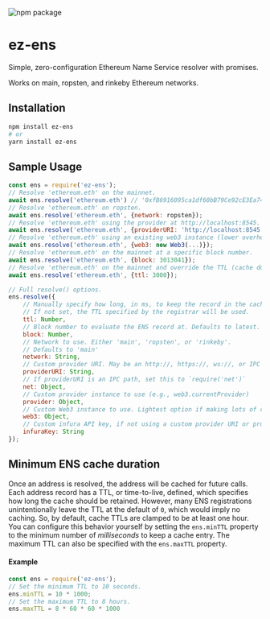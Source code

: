 ![npm package](https://badge.fury.io/js/ez-ens.svg)

# ez-ens
Simple, zero-configuration Ethereum Name Service resolver with promises.

Works on main, ropsten, and rinkeby Ethereum networks.

## Installation
```bash
npm install ez-ens
# or
yarn install ez-ens
```

## Sample Usage
```js
const ens = require('ez-ens');
// Resolve 'ethereum.eth' on the mainnet.
await ens.resolve('ethereum.eth') // '0xfB6916095ca1df60bB79Ce92cE3Ea74c37c5d359'
// Resolve 'ethereum.eth' on ropsten.
await ens.resolve('ethereum.eth', {network: ropsten});
// Resolve 'ethereum.eth' using the provider at http://localhost:8545.
await ens.resolve('ethereum.eth', {providerURI: 'http://localhost:8545'});
// Resolve 'ethereum.eth' using an existing web3 instance (lower overhead).
await ens.resolve('ethereum.eth', {web3: new Web3(...)});
// Resolve 'ethereum.eth' on the mainnet at a specific block number.
await ens.resolve('ethereum.eth', {block: 3013041});
// Resolve 'ethereum.eth' on the mainnet and override the TTL (cache duration).
await ens.resolve('ethereum.eth', {ttl: 3000});

// Full resolve() options.
ens.resolve({
	// Manually specify how long, in ms, to keep the record in the cache.
	// If not set, the TTL specified by the registrar will be used.
	ttl: Number,
	// Block number to evaluate the ENS record at. Defaults to latest.
	block: Number,
	// Network to use. Either 'main', 'ropsten', or 'rinkeby'.
	// Defaults to 'main'
	network: String,
	// Custom provider URI. May be an http://, https://, ws://, or IPC path.
	providerURI: String,
	// If providerURI is an IPC path, set this to `require('net')`
	net: Object,
	// Custom provider instance to use (e.g., web3.currentProvider)
	provider: Object,
	// Custom Web3 instance to use. Lightest option if making lots of calls.
	web3: Object,
	// Custom infura API key, if not using a custom provider URI or provider.
	infuraKey: String
});
```

## Minimum ENS cache duration
Once an address is resolved, the address will be cached for future calls.
Each address record has a TTL, or time-to-live, defined, which specifies how long
the cache should be retained. However, many ENS registrations unintentionally
leave the TTL at the default of `0`, which would imply no caching.
So, by default, cache TTLs are clamped to be at least one hour. You can
configure this behavior yourself by setting the
`ens.minTTL` property to the minimum number of *milliseconds* to
keep a cache entry. The maximum TTL can also be specified with the `ens.maxTTL`
property.

#### Example
```js
const ens = require('ez-ens');
// Set the minimum TTL to 10 seconds.
ens.minTTL = 10 * 1000;
// Set the maximum TTL to 8 hours.
ens.maxTTL = 8 * 60 * 60 * 1000
```
